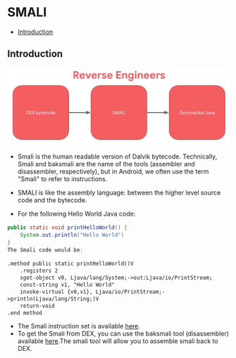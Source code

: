 # SMALI
- [Introduction](#introduction)



## Introduction
![Reverse Flow](/images/ReversersFlow.jpg)
- Smali is the human readable version of Dalvik bytecode. Technically, Smali and baksmali are the name of the tools (assembler and disassembler, respectively), but in Android, we often use the term "Smali" to refer to instructions.

- SMALI is like the assembly language: between the higher level source code and the bytecode.
- For the following Hello World Java code:
```java
public static void printHelloWorld() {
	System.out.println("Hello World")
}
The Smali code would be:
```
```smali
.method public static printHelloWorld()V
	.registers 2
	sget-object v0, Ljava/lang/System;->out:Ljava/io/PrintStream;
	const-string v1, "Hello World"
	invoke-virtual {v0,v1}, Ljava/io/PrintStream;->println(Ljava/lang/String;)V
	return-void
.end method
```
- The Smali instruction set is available [here](https://source.android.com/docs/core/runtime/dalvik-bytecode#instructions).
- To get the Smali from DEX, you can use the baksmali tool (disassembler) available [here](https://bitbucket.org/JesusFreke/smali/downloads/).The smali tool will allow you to assemble smali back to DEX.




